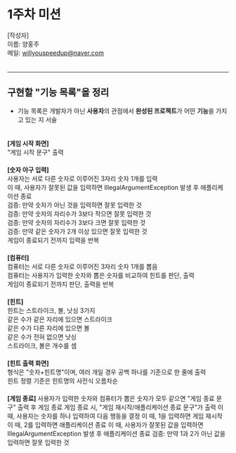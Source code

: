 # 1주차 미션
   
[작성자]　   
이름: 양홍주   
메일: willyouspeedup@naver.com　   
　   
***

## 구현할 "기능 목록"을 정리
- 기능 목록은 개발자가 아닌 **사용자**의 관점에서 **완성된 프로젝트**가 어떤 **기능**을 가지고 있는 지 서술

　     
**[게임 시작 화면]**　   
"게임 시작 문구" 출력　   
　   
**[숫자 야구 입력]**　   
사용자는 서로 다른 숫자로 이루어진 3자리 숫자 1개를 입력　   
이 때, 사용자가 잘못된 값을 입력하면 IllegalArgumentException 발생 후 애플리케이션 종료　   
검증: 만약 숫자가 아닌 것을 입력하면 잘못 입력한 것　   
검증: 만약 숫자의 자리수가 3보다 작으면 잘못 입력한 것　   
검증: 만약 숫자의 자리수가 3보다 크면 잘못 입력한 것　   
검증: 만약 같은 숫자가 2개 이상 있으면 잘못 입력한 것　   
게임이 종료되기 전까지 입력을 반복　   
　　   
**[컴퓨터]**　   
컴퓨터는 서로 다른 숫자로 이루어진 3자리 숫자 1개를 뽑음　   
컴퓨터는 사용자가 입력한 숫자와 뽑은 숫자를 비교하여 힌트를 판단, 출력　   
게임이 종료되기 전까지 판단, 출력을 반복　   
　　   
**[힌트]**　   
힌트는 스트라이크, 볼, 낫싱 3가지　   
같은 수가 같은 자리에 있으면 스트라이크　   
같은 수가 다른 자리에 있으면 볼　   
같은 수가 전혀 없으면 낫싱　   
스트라이크, 볼은 개수를 셈　   
　   
**[힌트 출력 화면]**　   
형식은 "숫자+힌트명"이며, 여러 개일 경우 공백 하나를 기준으로 한 줄에 출력　   
힌트 정렬 기준은 힌트명의 사전식 오름차순　   
　   
**[게임 종료]**
사용자가 입력한 숫자와 컴퓨터가 뽑은 숫자가 모두 같으면 "게임 종료 문구" 출력 후 게임 종료
게임 종료 시, "게임 재시작/애플리케이션 종료 문구"가 출력
이 때, 사용자는 숫자를 하나 입력하여 다음 행동을 결정
이 때, 1을 입력하면 게임 재시작
이 때, 2를 입력하면 애플리케이션 종료
이 때, 사용자가 잘못된 값을 입력하면 IllegalArgumentException 발생 후 애플리케이션 종료
검증: 만약 1과 2가 아닌 값을 입력하면 잘못 입력한 것
